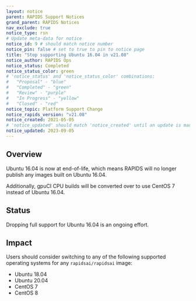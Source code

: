 ```yaml
---
layout: notice
parent: RAPIDS Support Notices
grand_parent: RAPIDS Notices
nav_exclude: true
notice_type: rsn
# Update meta-data for notice
notice_id: 9 # should match notice number
notice_pin: false # set to true to pin to notice page
title: "Stop supporting Ubuntu 16.04 in v21.08"
notice_author: RAPIDS Ops
notice_status: Completed
notice_status_color: green
# 'notice_status' and 'notice_status_color' combinations:
#   "Proposal" - "blue"
#   "Completed" - "green"
#   "Review" - "purple"
#   "In Progress" - "yellow"
#   "Closed" - "red"
notice_topic: Platform Support Change
notice_rapids_version: "v21.08"
notice_created: 2021-05-05
# 'notice_updated' should match 'notice_created' until an update is made
notice_updated: 2023-09-05
---
```


## Overview

Ubuntu 16.04 is now at end-of-life, which means RAPIDS will no longer publish any images built on Ubuntu 16.04.

Additionally, gpuCI CPU builds will be converted over to use CentOS 7 instead of Ubuntu 16.04.

## Status

Dropping full support for Ubuntu 16.04 is an ongoing effort.

## Impact

Users should consider switching to any of the following supported operating systems for any `rapidsai/rapidsai` image:
  - Ubuntu 18.04
  - Ubuntu 20.04
  - CentOS 7
  - CentOS 8

